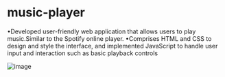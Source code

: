 # music-player
•Developed user-friendly web application that allows users to play music.Similar to the Spotify online player.
•Comprises HTML and CSS to design and style the interface, and implemented JavaScript to handle user input and interaction such as basic playback controls


![image](https://github.com/anshulsoni4/CodeClause_music_player/assets/74638335/6dcfd4bf-4877-4548-9219-c12472062380)

